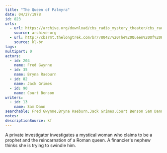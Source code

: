 ```yaml
---
title: "The Queen of Palmyra"
date: 04/27/1978
id: 823
urls: 
  - url: https://archive.org/download/cbs_radio_mystery_theater/cbs_radio_mystery_theater-0801-0850.zip/cbs_radio_mystery_theater-0801-0850%2Fcbsrmt_0823_queen_of_palmyra.mp3
    source: archive-org
  - url: http://cbsrmt.thelongtrek.com/br/780427%20The%20Queen%20Of%20Palmyra-WBBM.mp3
    source: kl-br
tags: 
multipart: 0
actors:  
  - id: 204
    name: Fred Gwynne  
  - id: 35
    name: Bryna Raeburn  
  - id: 82
    name: Jack Grimes  
  - id: 90
    name: Court Benson
writers:  
  - id: 13
    name: Sam Dann
searchable: Fred Gwynne,Bryna Raeburn,Jack Grimes,Court Benson Sam Dann
notes: 
descriptionSource: kf
---
```

A private investigator investigates a mystical woman who claims to be a prophet and the reincarnation of a Roman queen. A financier's nephew thinks she is trying to swindle him.